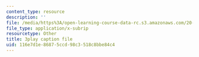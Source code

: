 ```yaml
---
content_type: resource
description: ''
file: /media/https%3A/open-learning-course-data-rc.s3.amazonaws.com/20-219-becoming-the-next-bill-nye-writing-and-hosting-the-educational-show-january-iap-2015/116e7d1e86875ccd98c3518c8bbe84c4_qkkI9Z9tKvo.vtt
file_type: application/x-subrip
resourcetype: Other
title: 3play caption file
uid: 116e7d1e-8687-5ccd-98c3-518c8bbe84c4
---
```

